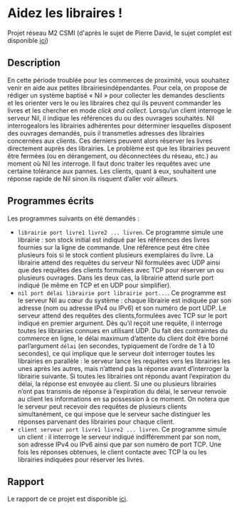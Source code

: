 # Aidez les libraires !

Projet réseau M2 CSMI (d'après le sujet de Pierre David, le sujet complet est disponible [ici](https://1drv.ms/b/s!ApKvfpopznQZiLZcHMO8rJhMabWTbA))

## Description

En cette période troublée pour les commerces de proximité, vous souhaitez venir en aide aux petites librairiesindépendantes.
Pour cela, on propose de rédiger un système baptisé « Nil » pour collecter les demandes desclients et les orienter vers le ou les
libraires chez qui ils peuvent commander les livres et les chercher en mode *click and collect*. Lorsqu’un client interroge le serveur Nil,
il indique les références du ou des ouvrages souhaités. Nil interrogealors les librairies adhérentes pour déterminer lesquelles disposent
des ouvrages demandés, puis il transmetles adresses des librairies concernées aux clients. Ces derniers peuvent alors réserver les livres
directement auprès des librairies.
Le problème est que les librairies peuvent être fermées (ou en dérangement, ou déconnectées du réseau, etc.) au moment où Nil les interroge.
Il faut donc traiter les requêtes avec une certaine tolérance aux pannes. Les clients, quant à eux, souhaitent une réponse rapide de Nil
sinon ils risquent d’aller voir ailleurs.

## Programmes écrits

Les programmes suivants on été demandés :

* `librairie port livre1 livre2 ... livren`. Ce programme simule une librairie : son stock initial est indiqué par les références des
livres fournies sur la ligne de commande. Une référence peut être citée plusieurs fois si le stock contient plusieurs exemplaires du livre.
La librairie attend des requêtes du serveur Nil formulées avec UDP ainsi que des requêtes des clients formulées avec TCP pour réserver
un ou plusieurs ouvrages. Dans les deux cas, la librairie attend surle port indiqué (le même en TCP et en UDP pour simplifier).
* `nil port délai librairie port librairie port...`. Ce programme est le serveur Nil au cœur du système : chaque librairie est indiquée par son adresse
(nom ou adresse IPv4 ou IPv6) et son numéro de port UDP. Le serveur attend des requêtes des clients,formulées avec TCP sur le port indiqué en premier argument.
Dès qu’il reçoit une requête, il interroge toutes les librairies connues en utilisant UDP. Du fait des contraintes du commerce en ligne,
le délai maximum d’attente du client doit être borné parl’argument `délai` (en secondes, typiquement de l’ordre de 1 à 10 secondes),
ce qui implique que le serveur doit interroger toutes les librairies en parallèle : le serveur lance les requêtes vers les librairies les unes
après les autres, mais n’attend pas la réponse avant d’interroger la librairie suivante. Si toutes les librairies ont répondu avant l’expiration du délai,
la réponse est envoyée au client. Si une ou plusieurs librairies n’ont pas transmis de réponse à l’expiration du délai, le serveur renvoie
au client les informations en sa possession à ce moment. On notera que le serveur peut recevoir des requêtes de plusieurs clients simultanément,
ce qui impose que le serveur sache distinguer les réponses parvenant des librairies pour chaque client.
* `client serveur port livre1 livre2 ... livren`. Ce  programme  simule  un  client  :  il  interroge  le  serveur  indiqué  indifféremment par  son  nom,
son adresse IPv4 ou IPv6 ainsi que par son numéro de port TCP. Une fois les réponses obtenues, le client contacte avec TCP la ou les librairies indiquées
pour réserver les livres.


## Rapport

Le rapport de ce projet est disponible [ici](https://1drv.ms/b/s!ApKvfpopznQZiLZdapmSVFxqIUd5Mw).
